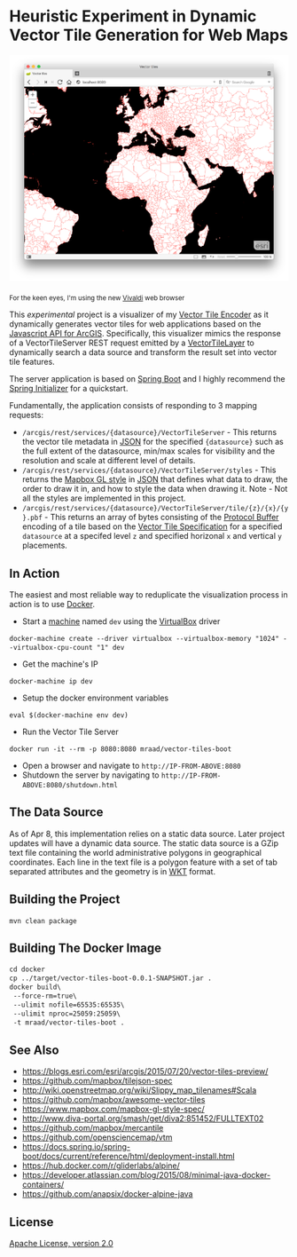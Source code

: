 # Heuristic Experiment in Dynamic Vector Tile Generation for Web Maps

![](media/vivaldi.png)

<sub>For the keen eyes, I'm using the new [Vivaldi](https://vivaldi.com/) web browser</sub>

This _experimental_ project is a visualizer of my [Vector Tile Encoder](https://github.com/mraad/vector-tiles) as it dynamically generates vector tiles for web applications based on the [Javascript API for ArcGIS](https://developers.arcgis.com/javascript/beta/).
Specifically, this visualizer mimics the response of a VectorTileServer REST request emitted by a [VectorTileLayer](https://developers.arcgis.com/javascript/beta/api-reference/esri-layers-VectorTileLayer.html) to dynamically search a data source and transform the result set into vector tile features.

The server application is based on [Spring Boot](https://spring.io/guides/gs/spring-boot/) and I highly recommend the [Spring Initializer](https://start.spring.io/) for a quickstart.

Fundamentally, the application consists of responding to 3 mapping requests:

- `/arcgis/rest/services/{datasource}/VectorTileServer` - This returns the vector tile metadata in [JSON](http://json.org/) for the specified `{datasource}` such as the full extent of the datasource, min/max scales for visibility and the resolution and scale at different level of details.    
- `/arcgis/rest/services/{datasource}/VectorTileServer/styles` - This returns the [Mapbox GL style](https://www.mapbox.com/mapbox-gl-style-spec/#) in [JSON](http://json.org/) that defines what data to draw, the order to draw it in, and how to style the data when drawing it. Note - Not all the styles are implemented in this project.
- `/arcgis/rest/services/{datasource}/VectorTileServer/tile/{z}/{x}/{y}.pbf` - This returns an array of bytes consisting of the [Protocol Buffer](https://developers.google.com/protocol-buffers/) encoding of a tile based on the [Vector Tile Specification](https://github.com/mapbox/vector-tile-spec) for a specified `datasource` at a specifed level `z` and specified horizonal `x` and vertical `y` placements. 

## In Action

The easiest and most reliable way to reduplicate the visualization process in action is to use [Docker](https://www.docker.com/).
 
- Start a [machine](https://docs.docker.com/machine/) named `dev` using the [VirtualBox](https://docs.docker.com/machine/get-started/) driver
```
docker-machine create --driver virtualbox --virtualbox-memory "1024" --virtualbox-cpu-count "1" dev
```

- Get the machine's IP
```
docker-machine ip dev
```

- Setup the docker environment variables
```
eval $(docker-machine env dev)
```

- Run the Vector Tile Server
```
docker run -it --rm -p 8080:8080 mraad/vector-tiles-boot
```

- Open a browser and navigate to `http://IP-FROM-ABOVE:8080`
- Shutdown the server by navigating to `http://IP-FROM-ABOVE:8080/shutdown.html`

## The Data Source

As of Apr 8, this implementation relies on a static data source. Later project updates will have a dynamic data source.
The static data source is a GZip text file containing the world administrative polygons in geographical coordinates.
Each line in the text file is a polygon feature with a set of tab separated attributes and the geometry is in [WKT](https://en.wikipedia.org/wiki/Well-known_text) format. 

## Building the Project

```shell
mvn clean package
```

## Building The Docker Image

```shell
cd docker
cp ../target/vector-tiles-boot-0.0.1-SNAPSHOT.jar .
docker build\
 --force-rm=true\
 --ulimit nofile=65535:65535\
 --ulimit nproc=25059:25059\
 -t mraad/vector-tiles-boot .
```
  
## See Also

- <https://blogs.esri.com/esri/arcgis/2015/07/20/vector-tiles-preview/>
- <https://github.com/mapbox/tilejson-spec>
- <http://wiki.openstreetmap.org/wiki/Slippy_map_tilenames#Scala>
- <https://github.com/mapbox/awesome-vector-tiles>
- <https://www.mapbox.com/mapbox-gl-style-spec/>
- <http://www.diva-portal.org/smash/get/diva2:851452/FULLTEXT02>
- <https://github.com/mapbox/mercantile>
- <https://github.com/opensciencemap/vtm>
- <https://docs.spring.io/spring-boot/docs/current/reference/html/deployment-install.html>
- <https://hub.docker.com/r/gliderlabs/alpine/>
- <https://developer.atlassian.com/blog/2015/08/minimal-java-docker-containers/>
- <https://github.com/anapsix/docker-alpine-java>

## License

[Apache License, version 2.0](http://www.apache.org/licenses/LICENSE-2.0)
